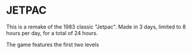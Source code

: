 # JETPAC
This is a remake of the 1983 classic "Jetpac".
Made in 3 days, limited to 8 hours per day, for a total of 24 hours.

The game features the first two levels
